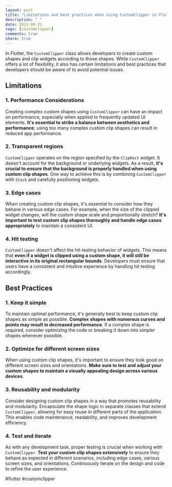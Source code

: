 ```yaml
---
layout: post
title: "Limitations and best practices when using CustomClipper in Flutter"
description: " "
date: 2023-09-21
tags: [customclipper]
comments: true
share: true
---
```


In Flutter, the `CustomClipper` class allows developers to create custom shapes and clip widgets according to those shapes. While `CustomClipper` offers a lot of flexibility, it also has certain limitations and best practices that developers should be aware of to avoid potential issues.

## Limitations

### 1. Performance Considerations
Creating complex custom shapes using `CustomClipper` can have an impact on performance, especially when applied to frequently updated UI elements. **It's essential to strike a balance between aesthetics and performance**; using too many complex custom clip shapes can result in reduced app performance.

### 2. Transparent regions
`CustomClipper` operates on the region specified by the `ClipRect` widget. It doesn't account for the background or underlying widgets. As a result, **it's crucial to ensure that the background is properly handled when using custom clip shapes**. One way to achieve this is by combining `CustomClipper` with `Stack` and carefully positioning widgets.

### 3. Edge cases
When creating custom clip shapes, it's essential to consider how they behave in various edge cases. For example, when the size of the clipped widget changes, will the custom shape scale and proportionally stretch? **It's important to test custom clip shapes thoroughly and handle edge cases appropriately** to maintain a consistent UI.

### 4. Hit testing
`CustomClipper` doesn't affect the hit-testing behavior of widgets. This means that **even if a widget is clipped using a custom shape, it will still be interactive in its original rectangular bounds**. Developers must ensure that users have a consistent and intuitive experience by handling hit testing accordingly.

## Best Practices

### 1. Keep it simple
To maintain optimal performance, it's generally best to keep custom clip shapes as simple as possible. **Complex shapes with numerous curves and points may result in decreased performance**. If a complex shape is required, consider optimizing the code or breaking it down into simpler shapes whenever possible.

### 2. Optimize for different screen sizes
When using custom clip shapes, it's important to ensure they look good on different screen sizes and orientations. **Make sure to test and adjust your custom shapes to maintain a visually appealing design across various devices**.

### 3. Reusability and modularity
Consider designing custom clip shapes in a way that promotes reusability and modularity. Encapsulate the shape logic in separate classes that extend `CustomClipper`, allowing for easy reuse in different parts of the application. This enables code maintenance, readability, and improves development efficiency.

### 4. Test and iterate
As with any development task, proper testing is crucial when working with `CustomClipper`. **Test your custom clip shapes extensively** to ensure they behave as expected in different scenarios, including edge cases, various screen sizes, and orientations. Continuously iterate on the design and code to refine the user experience.

#flutter #customclipper